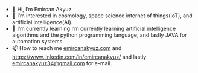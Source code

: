- 👋 Hi, I’m Emircan Akyuz.
- 👀 I’m interested in cosmology, space science internet of things(IoT), and artificial intelligence(AI).
- 🌱 I’m currently learning I’m currently learning artificial intelligence algorithms and the python programming language, and lastly JAVA for automation systems.
- 📫 How to reach me [emircanakyuz.com](https://emircanakyuz.com/) and https://www.linkedin.com/in/emircanakyuz/ and lastly emircanakyuz34@gmail.com for e-mail.

<!---
emircanakyuz34/emircanakyuz34 is a ✨ special ✨ repository because its `README.md` (this file) appears on your GitHub profile.
You can click the Preview link to take a look at your changes.
--->
